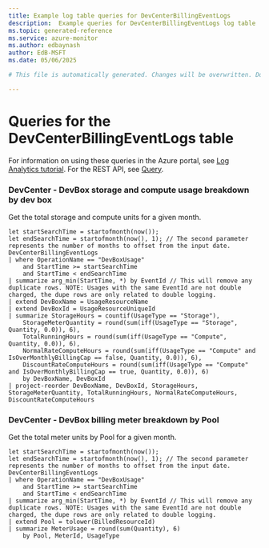 ```yaml
---
title: Example log table queries for DevCenterBillingEventLogs
description:  Example queries for DevCenterBillingEventLogs log table
ms.topic: generated-reference
ms.service: azure-monitor
ms.author: edbaynash
author: EdB-MSFT
ms.date: 05/06/2025

# This file is automatically generated. Changes will be overwritten. Do not change this file directly. 

---
```


# Queries for the DevCenterBillingEventLogs table

For information on using these queries in the Azure portal, see [Log Analytics tutorial](/azure/azure-monitor/logs/log-analytics-tutorial). For the REST API, see [Query](/rest/api/loganalytics/query).


### DevCenter - DevBox storage and compute usage breakdown by dev box  


Get the total storage and compute units for a given month.  

```query
let startSearchTime = startofmonth(now());
let endSearchTime = startofmonth(now(), 1); // The second parameter represents the number of months to offset from the input date.
DevCenterBillingEventLogs 
| where OperationName == "DevBoxUsage"
    and StartTime >= startSearchTime 
    and StartTime < endSearchTime
| summarize arg_min(StartTime, *) by EventId // This will remove any duplicate rows. NOTE: Usages with the same EventId are not double charged, the dupe rows are only related to double logging.
| extend DevBoxName = UsageResourceName
| extend DevBoxId = UsageResourceUniqueId
| summarize StorageHours = countif(UsageType == "Storage"),
    StorageMeterQuantity = round(sum(iff(UsageType == "Storage", Quantity, 0.0)), 6),
    TotalRunningHours = round(sum(iff(UsageType == "Compute", Quantity, 0.0)), 6),
    NormalRateComputeHours = round(sum(iff(UsageType == "Compute" and IsOverMonthlyBillingCap == false, Quantity, 0.0)), 6),
    DiscountRateComputeHours = round(sum(iff(UsageType == "Compute" and IsOverMonthlyBillingCap == true, Quantity, 0.0)), 6) 
    by DevBoxName, DevBoxId
| project-reorder DevBoxName, DevBoxId, StorageHours, StorageMeterQuantity, TotalRunningHours, NormalRateComputeHours, DiscountRateComputeHours
```



### DevCenter - DevBox billing meter breakdown by Pool  


Get the total meter units by Pool for a given month.  

```query
let startSearchTime = startofmonth(now());
let endSearchTime = startofmonth(now(), 1); // The second parameter represents the number of months to offset from the input date.
DevCenterBillingEventLogs 
| where OperationName == "DevBoxUsage"
    and StartTime >= startSearchTime 
    and StartTime < endSearchTime
| summarize arg_min(StartTime, *) by EventId // This will remove any duplicate rows. NOTE: Usages with the same EventId are not double charged, the dupe rows are only related to double logging.
| extend Pool = tolower(BilledResourceId)
| summarize MeterUsage = round(sum(Quantity), 6)
    by Pool, MeterId, UsageType
```

